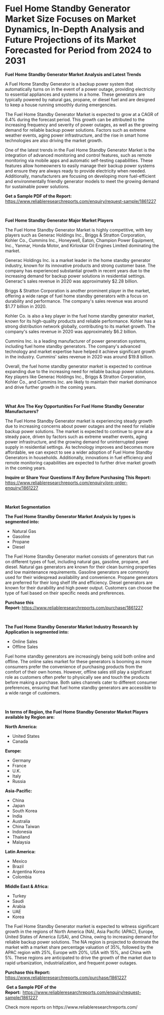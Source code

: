 <p><h1>Fuel Home Standby Generator Market Size Focuses on Market Dynamics, In-Depth Analysis and Future Projections of its Market Forecasted for Period from 2024 to 2031</h1></p><p><strong>Fuel Home Standby Generator Market Analysis and Latest Trends</strong></p>
<p><p>A Fuel Home Standby Generator is a backup power system that automatically turns on in the event of a power outage, providing electricity to essential appliances and systems in a home. These generators are typically powered by natural gas, propane, or diesel fuel and are designed to keep a house running smoothly during emergencies.</p><p>The Fuel Home Standby Generator Market is expected to grow at a CAGR of 6.4% during the forecast period. This growth can be attributed to the increasing frequency and severity of power outages, as well as the growing demand for reliable backup power solutions. Factors such as extreme weather events, aging power infrastructure, and the rise in smart home technologies are also driving the market growth.</p><p>One of the latest trends in the Fuel Home Standby Generator Market is the integration of advanced monitoring and control features, such as remote monitoring via mobile apps and automatic self-testing capabilities. These features allow homeowners to easily manage their backup power systems and ensure they are always ready to provide electricity when needed. Additionally, manufacturers are focusing on developing more fuel-efficient and environmentally friendly generator models to meet the growing demand for sustainable power solutions.</p></p>
<p><strong>Get a Sample PDF of the Report:&nbsp;</strong> <a href="https://www.reliableresearchreports.com/enquiry/request-sample/1861227">https://www.reliableresearchreports.com/enquiry/request-sample/1861227</a></p>
<p>&nbsp;</p>
<p><strong>Fuel Home Standby Generator Major Market Players</strong></p>
<p><p>The Fuel Home Standby Generator Market is highly competitive, with key players such as Generac Holdings Inc., Briggs & Stratton Corporation, Kohler Co., Cummins Inc., Honeywell, Eaton, Champion Power Equipment, Inc., Yanmar, Honda Motor, and Kirloskar Oil Engines Limited dominating the market. </p><p>Generac Holdings Inc. is a market leader in the home standby generator industry, known for its innovative products and strong customer base. The company has experienced substantial growth in recent years due to the increasing demand for backup power solutions in residential settings. Generac's sales revenue in 2020 was approximately $2.28 billion.</p><p>Briggs & Stratton Corporation is another prominent player in the market, offering a wide range of fuel home standby generators with a focus on durability and performance. The company's sales revenue was around $1.77 billion in 2020.</p><p>Kohler Co. is also a key player in the fuel home standby generator market, known for its high-quality products and reliable performance. Kohler has a strong distribution network globally, contributing to its market growth. The company's sales revenue in 2020 was approximately $6.2 billion.</p><p>Cummins Inc. is a leading manufacturer of power generation systems, including fuel home standby generators. The company's advanced technology and market expertise have helped it achieve significant growth in the industry. Cummins' sales revenue in 2020 was around $19.8 billion.</p><p>Overall, the fuel home standby generator market is expected to continue expanding due to the increasing need for reliable backup power solutions. Key players like Generac Holdings Inc., Briggs & Stratton Corporation, Kohler Co., and Cummins Inc. are likely to maintain their market dominance and drive further growth in the coming years.</p></p>
<p>&nbsp;</p>
<p><strong>What Are The Key Opportunities For Fuel Home Standby Generator Manufacturers?</strong></p>
<p><p>The Fuel Home Standby Generator market is experiencing steady growth due to increasing concerns about power outages and the need for reliable backup power solutions. The market is expected to continue to grow at a steady pace, driven by factors such as extreme weather events, aging power infrastructure, and the growing demand for uninterrupted power supply in residential settings. As technology improves and becomes more affordable, we can expect to see a wider adoption of Fuel Home Standby Generators in households. Additionally, innovations in fuel efficiency and remote monitoring capabilities are expected to further drive market growth in the coming years.</p></p>
<p><strong>Inquire or Share Your Questions If Any Before Purchasing This Report:</strong> <a href="https://www.reliableresearchreports.com/enquiry/pre-order-enquiry/1861227">https://www.reliableresearchreports.com/enquiry/pre-order-enquiry/1861227</a></p>
<p>&nbsp;</p>
<p><strong>Market Segmentation</strong></p>
<p><strong>The Fuel Home Standby Generator Market Analysis by types is segmented into:</strong></p>
<p><ul><li>Natural Gas</li><li>Gasoline</li><li>Propane</li><li>Diesel</li></ul></p>
<p><p>The Fuel Home Standby Generator market consists of generators that run on different types of fuel, including natural gas, gasoline, propane, and diesel. Natural gas generators are known for their clean burning properties and low maintenance requirements. Gasoline generators are commonly used for their widespread availability and convenience. Propane generators are preferred for their long shelf life and efficiency. Diesel generators are known for their durability and high power output. Customers can choose the type of fuel based on their specific needs and preferences.</p></p>
<p><strong>Purchase this Report:&nbsp;</strong><a href="https://www.reliableresearchreports.com/purchase/1861227">https://www.reliableresearchreports.com/purchase/1861227</a></p>
<p>&nbsp;</p>
<p><strong>The Fuel Home Standby Generator Market Industry Research by Application is segmented into:</strong></p>
<p><ul><li>Online Sales</li><li>Offline Sales</li></ul></p>
<p><p>Fuel home standby generators are increasingly being sold both online and offline. The online sales market for these generators is booming as more consumers prefer the convenience of purchasing products from the comfort of their own homes. However, offline sales still play a significant role as customers often prefer to physically see and touch the products before making a purchase. Both sales channels cater to different consumer preferences, ensuring that fuel home standby generators are accessible to a wide range of customers.</p></p>
<p>&nbsp;</p>
<p><strong>In terms of Region, the Fuel Home Standby Generator Market Players available by Region are:</strong></p>
<p>
    <p> <strong> North America: </strong>
        <ul>
            <li>United States</li>
            <li>Canada</li>
        </ul>
        </p> 
    <p> <strong> Europe: </strong>
        <ul>
            <li>Germany</li>
            <li>France</li>
            <li>U.K.</li>
            <li>Italy</li>
            <li>Russia</li>
        </ul>
        </p> 
    <p> <strong> Asia-Pacific: </strong>
        <ul>
            <li>China</li>
            <li>Japan</li>
            <li>South Korea</li>
            <li>India</li>
            <li>Australia</li>
            <li>China Taiwan</li>
            <li>Indonesia</li>
            <li>Thailand</li>
            <li>Malaysia</li>
        </ul>
        </p> 
    <p> <strong> Latin America: </strong>
        <ul>
            <li>Mexico</li>
            <li>Brazil</li>
            <li>Argentina Korea</li>
            <li>Colombia</li>
        </ul>
        </p> 
    <p> <strong> Middle East & Africa: </strong>
        <ul>
            <li>Turkey</li>
            <li>Saudi</li>
            <li>Arabia</li>
            <li>UAE</li>
            <li>Korea</li>
        </ul>
    </p>
    </p>
<p><p>The Fuel Home Standby Generator market is expected to witness significant growth in the regions of North America (NA), Asia Pacific (APAC), Europe, United States of America (USA), and China, owing to increasing demand for reliable backup power solutions. The NA region is projected to dominate the market with a market share percentage valuation of 35%, followed by the APAC region with 25%, Europe with 20%, USA with 15%, and China with 5%. These regions are anticipated to drive the growth of the market due to rapid urbanization, industrialization, and frequent power outages.</p></p>
<p><strong>Purchase this Report: </strong><a href="https://www.reliableresearchreports.com/purchase/1861227">https://www.reliableresearchreports.com/purchase/1861227</a></p>
<p>&nbsp;<strong>Get a Sample PDF of the Report:&nbsp;&nbsp;</strong><a href="https://www.reliableresearchreports.com/enquiry/request-sample/1861227">https://www.reliableresearchreports.com/enquiry/request-sample/1861227</a></p>
<p><strong></strong></p>
<p>Check more reports on https://www.reliableresearchreports.com/</p>